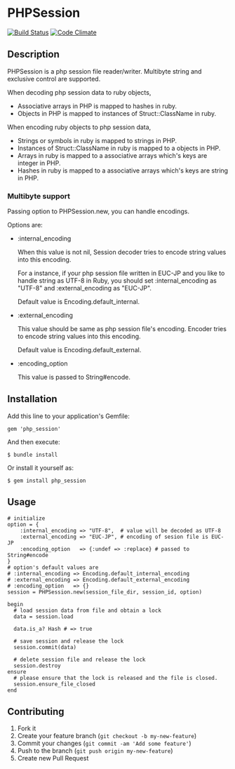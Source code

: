 # PHPSession
[![Build Status](https://travis-ci.org/Shinpeim/ruby_php_session.png?branch=master)](https://travis-ci.org/Shinpeim/ruby_php_session)
[![Code Climate](https://codeclimate.com/github/Shinpeim/ruby_php_session.png)](https://codeclimate.com/github/Shinpeim/ruby_php_session)
## Description
PHPSession is a php session file reader/writer. Multibyte string and exclusive control are supported.

When decoding php session data to ruby objects,

* Associative arrays in PHP is mapped to hashes in ruby.
* Objects in PHP is mapped to instances of Struct::ClassName in ruby.

When encoding ruby objects to php session data,

* Strings or symbols in ruby is mapped to strings in PHP.
* Instances of Struct::ClassName in ruby is mapped to a objects in PHP.
* Arrays in ruby is mapped to a associative arrays which's keys are integer in PHP.
* Hashes in ruby is mapped to a associative arrays which's keys are string in PHP.

### Multibyte support

Passing option to PHPSession.new, you can handle encodings.

Options are:

* :internal_encoding

    When this value is not nil, Session decoder tries to
    encode string values into this encoding.

    For a instance, if your php session file written in EUC-JP and you
    like to handle string as UTF-8 in Ruby, you should set :internal_encoding
    as "UTF-8" and :external_encoding as "EUC-JP".

    Default value is Encoding.default_internal.

* :external_encoding

    This value should be same as php session file's encoding.
    Encoder tries to encode string values into this encoding.

    Default value is Encoding.default_external.

* :encoding_option

    This value is passed to String#encode.


## Installation

Add this line to your application's Gemfile:

    gem 'php_session'

And then execute:

    $ bundle install

Or install it yourself as:

    $ gem install php_session

## Usage
    # initialize
    option = {
        :internal_encoding => "UTF-8",  # value will be decoded as UTF-8
        :external_encoding => "EUC-JP", # encoding of sesion file is EUC-JP
        :encoding_option   => {:undef => :replace} # passed to String#encode
    }
    # option's default values are
    # :internal_encoding => Encoding.default_internal_encoding
    # :external_encoding => Encoding.default_external_encoding
    # :encoding_option   => {}
    session = PHPSession.new(session_file_dir, session_id, option)

    begin
      # load session data from file and obtain a lock
      data = session.load

      data.is_a? Hash # => true

      # save session and release the lock
      session.commit(data)

      # delete session file and release the lock
      session.destroy
    ensure
      # please ensure that the lock is released and the file is closed.
      session.ensure_file_closed
    end

## Contributing

1. Fork it
2. Create your feature branch (`git checkout -b my-new-feature`)
3. Commit your changes (`git commit -am 'Add some feature'`)
4. Push to the branch (`git push origin my-new-feature`)
5. Create new Pull Request

